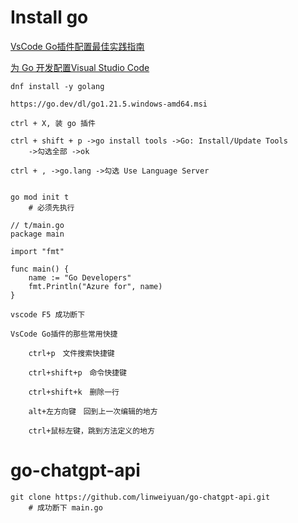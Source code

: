 # Install go

[VsCode Go插件配置最佳实践指南](https://zhuanlan.zhihu.com/p/320343679)

[为 Go 开发配置Visual Studio Code](https://learn.microsoft.com/zh-cn/azure/developer/go/configure-visual-studio-code)



```
dnf install -y golang

https://go.dev/dl/go1.21.5.windows-amd64.msi

ctrl + X, 装 go 插件

ctrl + shift + p ->go install tools ->Go: Install/Update Tools
	->勾选全部 ->ok

ctrl + , ->go.lang ->勾选 Use Language Server 

```



```

go mod init t
	# 必须先执行
	
// t/main.go
package main

import "fmt"

func main() {
    name := "Go Developers"
    fmt.Println("Azure for", name)
}

vscode F5 成功断下

```





```
VsCode Go插件的那些常用快捷
	
	ctrl+p　文件搜索快捷键
	
	ctrl+shift+p　命令快捷键
	
	ctrl+shift+k　删除一行

	alt+左方向键　回到上一次编辑的地方

	ctrl+鼠标左键，跳到方法定义的地方

```



# go-chatgpt-api

```
git clone https://github.com/linweiyuan/go-chatgpt-api.git
	# 成功断下 main.go
	
```

